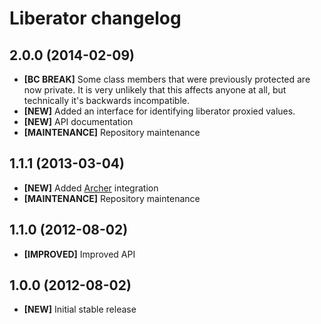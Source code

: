 # Liberator changelog

## 2.0.0 (2014-02-09)

- **[BC BREAK]** Some class members that were previously protected are now
  private. It is very unlikely that this affects anyone at all, but technically
  it's backwards incompatible.
- **[NEW]** Added an interface for identifying liberator proxied values.
- **[NEW]** API documentation
- **[MAINTENANCE]** Repository maintenance

## 1.1.1 (2013-03-04)

- **[NEW]** Added [Archer] integration
- **[MAINTENANCE]** Repository maintenance

[Archer]: https://github.com/IcecaveStudios/archer

## 1.1.0 (2012-08-02)

- **[IMPROVED]** Improved API

## 1.0.0 (2012-08-02)

- **[NEW]** Initial stable release

